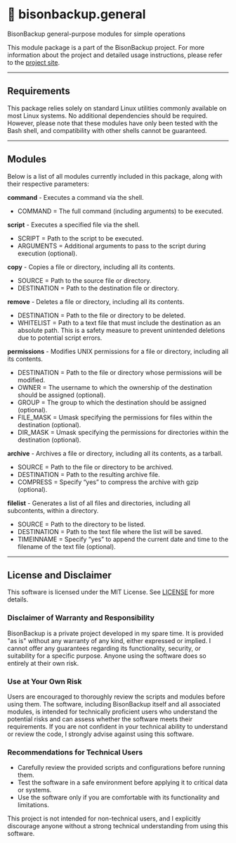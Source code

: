 # 🧰 bisonbackup.general
BisonBackup general-purpose modules for simple operations

This module package is a part of the BisonBackup project. For more information about the project and detailed usage instructions, please refer to the [project site](https://github.com/SilverLPs/BisonBackup).

---

## Requirements
This package relies solely on standard Linux utilities commonly available on most Linux systems. 
No additional dependencies should be required.  
However, please note that these modules have only been tested with the Bash shell, and compatibility with other shells cannot be guaranteed.

---

## Modules
Below is a list of all modules currently included in this package, along with their respective parameters:

**command** - Executes a command via the shell.
- COMMAND = The full command (including arguments) to be executed.

**script** - Executes a specified file via the shell.
- SCRIPT = Path to the script to be executed.
- ARGUMENTS = Additional arguments to pass to the script during execution (optional).

**copy** - Copies a file or directory, including all its contents.
- SOURCE = Path to the source file or directory.
- DESTINATION = Path to the destination file or directory.

**remove** - Deletes a file or directory, including all its contents.
- DESTINATION = Path to the file or directory to be deleted.
- WHITELIST = Path to a text file that must include the destination as an absolute path. This is a safety measure to prevent unintended deletions due to potential script errors.

**permissions** - Modifies UNIX permissions for a file or directory, including all its contents.
- DESTINATION = Path to the file or directory whose permissions will be modified.
- OWNER = The username to which the ownership of the destination should be assigned (optional).
- GROUP = The group to which the destination should be assigned (optional).
- FILE_MASK = Umask specifying the permissions for files within the destination (optional).
- DIR_MASK = Umask specifying the permissions for directories within the destination (optional).

**archive** - Archives a file or directory, including all its contents, as a tarball.
- SOURCE = Path to the file or directory to be archived.
- DESTINATION = Path to the resulting archive file.
- COMPRESS = Specify “yes” to compress the archive with gzip (optional).

**filelist** - Generates a list of all files and directories, including all subcontents, within a directory.
- SOURCE = Path to the directory to be listed.
- DESTINATION = Path to the text file where the list will be saved.
- TIMEINNAME = Specify “yes” to append the current date and time to the filename of the text file (optional).

---

## License and Disclaimer

This software is licensed under the MIT License. See [LICENSE](LICENSE) for more details.

### Disclaimer of Warranty and Responsibility

BisonBackup is a private project developed in my spare time. It is provided "as is" without any warranty of any kind, either expressed or implied. I cannot offer any guarantees regarding its functionality, security, or suitability for a specific purpose. Anyone using the software does so entirely at their own risk.

### Use at Your Own Risk

Users are encouraged to thoroughly review the scripts and modules before using them. The software, including BisonBackup itself and all associated modules, is intended for technically proficient users who understand the potential risks and can assess whether the software meets their requirements. If you are not confident in your technical ability to understand or review the code, I strongly advise against using this software.

### Recommendations for Technical Users

- Carefully review the provided scripts and configurations before running them.
- Test the software in a safe environment before applying it to critical data or systems. 
- Use the software only if you are comfortable with its functionality and limitations.

This project is not intended for non-technical users, and I explicitly discourage anyone without a strong technical understanding from using this software.
